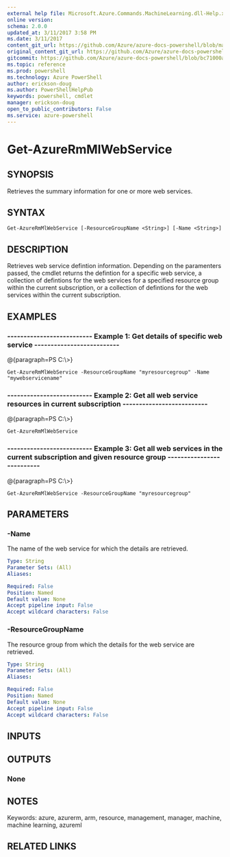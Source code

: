 ```yaml
---
external help file: Microsoft.Azure.Commands.MachineLearning.dll-Help.xml
online version: 
schema: 2.0.0
updated_at: 3/11/2017 3:58 PM
ms.date: 3/11/2017
content_git_url: https://github.com/Azure/azure-docs-powershell/blob/master/azureps-cmdlets-docs/ResourceManager/AzureRM.MachineLearning/v2.6.0/Get-AzureRmMlWebService.md
original_content_git_url: https://github.com/Azure/azure-docs-powershell/blob/master/azureps-cmdlets-docs/ResourceManager/AzureRM.MachineLearning/v2.6.0/Get-AzureRmMlWebService.md
gitcommit: https://github.com/Azure/azure-docs-powershell/blob/bc71000aa3c7f754b95442dcc415a7324626a15c/azureps-cmdlets-docs/ResourceManager/AzureRM.MachineLearning/v2.6.0/Get-AzureRmMlWebService.md
ms.topic: reference
ms.prod: powershell
ms.technology: Azure PowerShell
author: erickson-doug
ms.author: PowerShellHelpPub
keywords: powershell, cmdlet
manager: erickson-doug
open_to_public_contributors: False
ms.service: azure-powershell
---
```


# Get-AzureRmMlWebService

## SYNOPSIS
Retrieves the summary information for one or more web services.

## SYNTAX

```
Get-AzureRmMlWebService [-ResourceGroupName <String>] [-Name <String>]
```

## DESCRIPTION
Retrieves web service defintion information.
Depending on the paramenters passed, the cmdlet returns the defintion for a specific web service, a collection of defintions for the web services for a specified resource group within the current subscription, or a collection of defintions for the web services within the current subscription.

## EXAMPLES

### --------------------------  Example 1: Get details of specific web service  --------------------------
@{paragraph=PS C:\\\>}

```
Get-AzureRmMlWebService -ResourceGroupName "myresourcegroup" -Name "mywebservicename"
```

### --------------------------  Example 2: Get all web service resources in current subscription  --------------------------
@{paragraph=PS C:\\\>}

```
Get-AzureRmMlWebService
```

### --------------------------  Example 3: Get all web services in the current subscription and given resource group  --------------------------
@{paragraph=PS C:\\\>}

```
Get-AzureRmMlWebService -ResourceGroupName "myresourcegroup"
```

## PARAMETERS

### -Name
The name of the web service for which the details are retrieved.

```yaml
Type: String
Parameter Sets: (All)
Aliases: 

Required: False
Position: Named
Default value: None
Accept pipeline input: False
Accept wildcard characters: False
```

### -ResourceGroupName
The resource group from which the details for the web service are retrieved.

```yaml
Type: String
Parameter Sets: (All)
Aliases: 

Required: False
Position: Named
Default value: None
Accept pipeline input: False
Accept wildcard characters: False
```

## INPUTS

## OUTPUTS

### None

## NOTES
Keywords: azure, azurerm, arm, resource, management, manager, machine, machine learning, azureml

## RELATED LINKS

